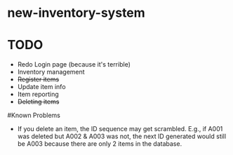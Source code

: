 # new-inventory-system

# TODO
- Redo Login page (because it's terrible)
- Inventory management
- ~~Register items~~
- Update item info
- Item reporting
- ~~Deleting items~~

#Known Problems
- If you delete an item, the ID sequence may get scrambled. E.g., if A001 was deleted but A002 & A003 was not, the next ID generated would still be A003 because there are only 2 items in the database.